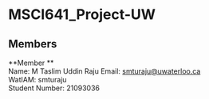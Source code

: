 # MSCI641_Project-UW
## Members

**Member **  
Name:  M Taslim Uddin Raju 
Email: [smturaju@uwaterloo.ca](mailto:smturaju@uwaterloo.ca)  
WatIAM: smturaju  
Student Number: 21093036  
